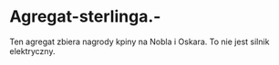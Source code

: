 # Agregat-sterlinga.-
Ten agregat zbiera nagrody kpiny na Nobla i Oskara. To nie jest silnik elektryczny. 
